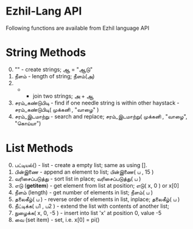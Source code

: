 Ezhil-Lang API
==============
Following functions are available from Ezhil language API


String Methods
==============
0. "" - create strings;  ஆ = "ஆடு"
1. நீளம் - length of string; நீளம்(அ)
2. + - join two strings; அ  + ஆ
3. சரம்_கண்டுபிடி - find if one needle string is within other haystack - சரம்_கண்டுபிடி( முக்கனி , "வாழை" ) 
4. சரம்_இடமாற்று - search and replace; சரம்_இடமாற்று(  முக்கனி , "வாழை", "கொய்யா")


List Methods
============
0. பட்டியல்() - list - create a empty list; same as using [].
1. பின்இணை - append an element to list; பின்இணை( ப , 15 )
2. வரிசைப்படுத்து  - sort list in place; வரிசைப்படுத்து( ப )
3. எடு (__getitem__) - get element from list at position; எடு( x, 0 ) or  x[0]
4. நீளம் (length) - get number of elements in list; நீளம்( ப )
5. தலைகீழ்( ப ) - reverse order of elements in list, inplace; தலைகீழ்( ப )
6. நீட்டிக்க( ப1 , ப2  ) - extend the list with contents of another list; 
7. நுழைக்க( x, 0, -5 ) - insert into list 'x' at position 0, value -5
8. வை (set item) -  set, i.e. x[0] = pi()
